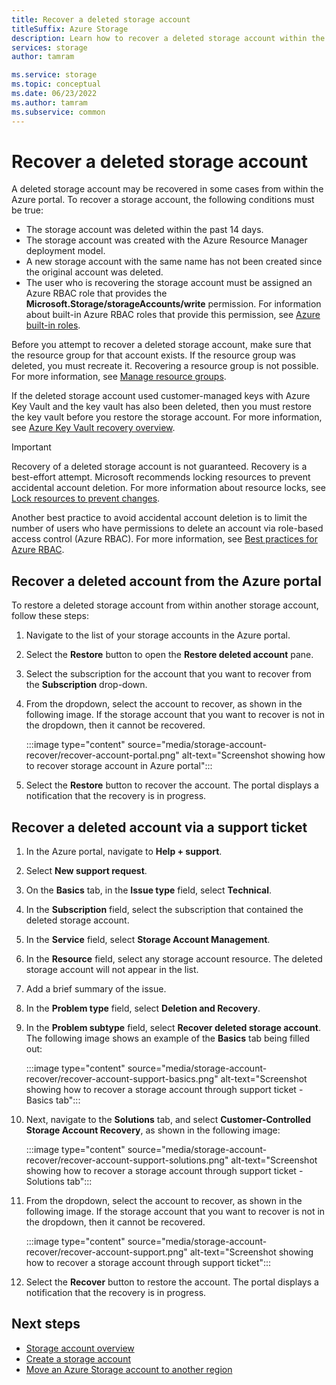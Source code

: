 ```yaml
---
title: Recover a deleted storage account
titleSuffix: Azure Storage
description: Learn how to recover a deleted storage account within the Azure portal.
services: storage
author: tamram

ms.service: storage
ms.topic: conceptual
ms.date: 06/23/2022
ms.author: tamram
ms.subservice: common
---
```


# Recover a deleted storage account

A deleted storage account may be recovered in some cases from within the Azure portal. To recover a storage account, the following conditions must be true:

- The storage account was deleted within the past 14 days.
- The storage account was created with the Azure Resource Manager deployment model.
- A new storage account with the same name has not been created since the original account was deleted.
- The user who is recovering the storage account must be assigned an Azure RBAC role that provides the **Microsoft.Storage/storageAccounts/write** permission. For information about built-in Azure RBAC roles that provide this permission, see [Azure built-in roles](../../role-based-access-control/built-in-roles.md).

Before you attempt to recover a deleted storage account, make sure that the resource group for that account exists. If the resource group was deleted, you must recreate it. Recovering a resource group is not possible. For more information, see [Manage resource groups](../../azure-resource-manager/management/manage-resource-groups-portal.md).

If the deleted storage account used customer-managed keys with Azure Key Vault and the key vault has also been deleted, then you must restore the key vault before you restore the storage account. For more information, see [Azure Key Vault recovery overview](../../key-vault/general/key-vault-recovery.md).

> [!IMPORTANT]
> Recovery of a deleted storage account is not guaranteed. Recovery is a best-effort attempt. Microsoft recommends locking resources to prevent accidental account deletion. For more information about resource locks, see [Lock resources to prevent changes](../../azure-resource-manager/management/lock-resources.md).
>
> Another best practice to avoid accidental account deletion is to limit the number of users who have permissions to delete an account via role-based access control (Azure RBAC). For more information, see [Best practices for Azure RBAC](../../role-based-access-control/best-practices.md).

## Recover a deleted account from the Azure portal

To restore a deleted storage account from within another storage account, follow these steps:

1. Navigate to the list of your storage accounts in the Azure portal.
1. Select the **Restore** button to open the **Restore deleted account** pane.
1. Select the subscription for the account that you want to recover from the **Subscription** drop-down.
1. From the dropdown, select the account to recover, as shown in the following image. If the storage account that you want to recover is not in the dropdown, then it cannot be recovered.

    :::image type="content" source="media/storage-account-recover/recover-account-portal.png" alt-text="Screenshot showing how to recover storage account in Azure portal":::

1. Select the **Restore** button to recover the account. The portal displays a notification that the recovery is in progress.

## Recover a deleted account via a support ticket

1. In the Azure portal, navigate to **Help + support**.
1. Select **New support request**.
1. On the **Basics** tab, in the **Issue type** field, select **Technical**.
1. In the **Subscription** field, select the subscription that contained the deleted storage account.
1. In the **Service** field, select **Storage Account Management**.
1. In the **Resource** field, select any storage account resource. The deleted storage account will not appear in the list.
1. Add a brief summary of the issue.
1. In the **Problem type** field, select **Deletion and Recovery**.
1. In the **Problem subtype** field, select **Recover deleted storage account**. The following image shows an example of the **Basics** tab being filled out:

    :::image type="content" source="media/storage-account-recover/recover-account-support-basics.png" alt-text="Screenshot showing how to recover a storage account through support ticket - Basics tab":::

1. Next, navigate to the **Solutions** tab, and select **Customer-Controlled Storage Account Recovery**, as shown in the following image:

    :::image type="content" source="media/storage-account-recover/recover-account-support-solutions.png" alt-text="Screenshot showing how to recover a storage account through support ticket - Solutions tab":::

1. From the dropdown, select the account to recover, as shown in the following image. If the storage account that you want to recover is not in the dropdown, then it cannot be recovered.

    :::image type="content" source="media/storage-account-recover/recover-account-support.png" alt-text="Screenshot showing how to recover a storage account through support ticket":::

1. Select the **Recover** button to restore the account. The portal displays a notification that the recovery is in progress.

## Next steps

- [Storage account overview](storage-account-overview.md)
- [Create a storage account](storage-account-create.md)
- [Move an Azure Storage account to another region](storage-account-move.md)
